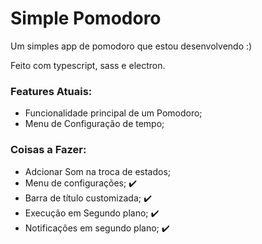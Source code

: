 # Simple Pomodoro

Um simples app de pomodoro que estou desenvolvendo :)

Feito com typescript, sass e electron.

### Features Atuais:

- Funcionalidade principal de um Pomodoro;
- Menu de Configuração de tempo;

### Coisas a Fazer:

- Adcionar Som na troca de estados;
- Menu de configurações; :heavy_check_mark:
- Barra de título customizada; :heavy_check_mark:
- Execução em Segundo plano; :heavy_check_mark:
- Notificações em segundo plano; :heavy_check_mark:
